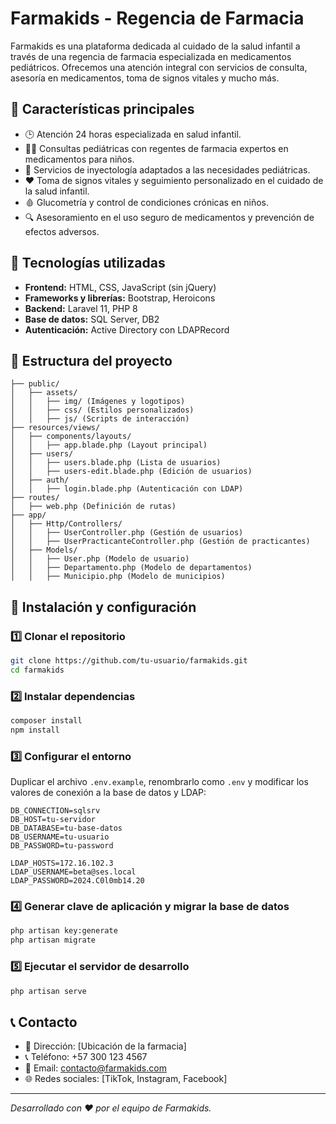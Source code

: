 # Farmakids - Regencia de Farmacia

Farmakids es una plataforma dedicada al cuidado de la salud infantil a través de una regencia de farmacia especializada en medicamentos pediátricos. Ofrecemos una atención integral con servicios de consulta, asesoría en medicamentos, toma de signos vitales y mucho más.

## 📌 Características principales
- 🕒 Atención 24 horas especializada en salud infantil.
- 👩‍⚕️ Consultas pediátricas con regentes de farmacia expertos en medicamentos para niños.
- 💉 Servicios de inyectología adaptados a las necesidades pediátricas.
- ❤️ Toma de signos vitales y seguimiento personalizado en el cuidado de la salud infantil.
- 🩸 Glucometría y control de condiciones crónicas en niños.
- 🔍 Asesoramiento en el uso seguro de medicamentos y prevención de efectos adversos.

## 🚀 Tecnologías utilizadas
- **Frontend:** HTML, CSS, JavaScript (sin jQuery)
- **Frameworks y librerías:** Bootstrap, Heroicons
- **Backend:** Laravel 11, PHP 8
- **Base de datos:** SQL Server, DB2
- **Autenticación:** Active Directory con LDAPRecord

## 📂 Estructura del proyecto
```
├── public/
│   ├── assets/
│   │   ├── img/ (Imágenes y logotipos)
│   │   ├── css/ (Estilos personalizados)
│   │   ├── js/ (Scripts de interacción)
├── resources/views/
│   ├── components/layouts/
│   │   ├── app.blade.php (Layout principal)
│   ├── users/
│   │   ├── users.blade.php (Lista de usuarios)
│   │   ├── users-edit.blade.php (Edición de usuarios)
│   ├── auth/
│   │   ├── login.blade.php (Autenticación con LDAP)
├── routes/
│   ├── web.php (Definición de rutas)
├── app/
│   ├── Http/Controllers/
│   │   ├── UserController.php (Gestión de usuarios)
│   │   ├── UserPracticanteController.php (Gestión de practicantes)
│   ├── Models/
│   │   ├── User.php (Modelo de usuario)
│   │   ├── Departamento.php (Modelo de departamentos)
│   │   ├── Municipio.php (Modelo de municipios)
```

## 🔧 Instalación y configuración
### 1️⃣ Clonar el repositorio
```bash
git clone https://github.com/tu-usuario/farmakids.git
cd farmakids
```
### 2️⃣ Instalar dependencias
```bash
composer install
npm install
```
### 3️⃣ Configurar el entorno
Duplicar el archivo `.env.example`, renombrarlo como `.env` y modificar los valores de conexión a la base de datos y LDAP:
```env
DB_CONNECTION=sqlsrv
DB_HOST=tu-servidor
DB_DATABASE=tu-base-datos
DB_USERNAME=tu-usuario
DB_PASSWORD=tu-password

LDAP_HOSTS=172.16.102.3
LDAP_USERNAME=beta@ses.local
LDAP_PASSWORD=2024.C0l0mb14.20
```

### 4️⃣ Generar clave de aplicación y migrar la base de datos
```bash
php artisan key:generate
php artisan migrate
```
### 5️⃣ Ejecutar el servidor de desarrollo
```bash
php artisan serve
```

## 📞 Contacto
- 📍 Dirección: [Ubicación de la farmacia]
- 📞 Teléfono: +57 300 123 4567
- 📧 Email: contacto@farmakids.com
- 🌐 Redes sociales: [TikTok, Instagram, Facebook]

---
_Desarrollado con ❤️ por el equipo de Farmakids._

